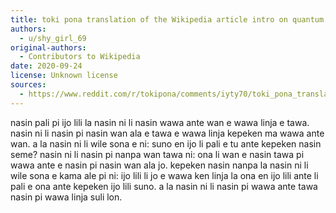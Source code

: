 ```yaml
---
title: toki pona translation of the Wikipedia article intro on quantum electrodynamics
authors:
  - u/shy_girl_69
original-authors:
  - Contributors to Wikipedia
date: 2020-09-24
license: Unknown license
sources:
  - https://www.reddit.com/r/tokipona/comments/iyty70/toki_pona_translation_of_the_wikipedia_article/
---
```


nasin pali pi ijo lili la nasin ni li nasin wawa ante wan e wawa linja e tawa. nasin ni li nasin pi nasin wan ala e tawa e wawa linja kepeken ma wawa ante wan. a la nasin ni li wile sona e ni: suno en ijo li pali e tu ante kepeken nasin seme? nasin ni li nasin pi nanpa wan tawa ni: ona li wan e nasin tawa pi wawa ante e nasin pi nasin wan ala jo. kepeken nasin nanpa la nasin ni li wile sona e kama ale pi ni: ijo lili li jo e wawa ken linja la ona en ijo lili ante li pali e ona ante kepeken ijo lili suno. a la nasin ni li nasin pi wawa ante tawa nasin pi wawa linja suli lon.
